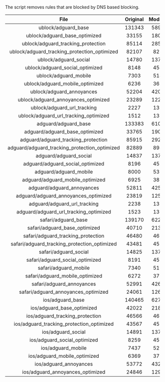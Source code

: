 The script removes rules that are blocked by DNS based blocking.


| File | Original | Modified |
|:----:|:-----:|:-----:|
| ublock/adguard_base | 131343 | 58923 |
| ublock/adguard_base_optimized | 33155 | 18058 |
| ublock/adguard_tracking_protection | 85114 | 28529 |
| ublock/adguard_tracking_protection_optimized | 82107 | 8214 |
| ublock/adguard_social | 14780 | 13706 |
| ublock/adguard_social_optimized | 8148 | 4541 |
| ublock/adguard_mobile | 7303 | 5142 |
| ublock/adguard_mobile_optimized | 6236 | 3673 |
| ublock/adguard_annoyances | 52204 | 42008 |
| ublock/adguard_annoyances_optimized | 23289 | 12288 |
| ublock/adguard_url_tracking | 2227 | 1354 |
| ublock/adguard_url_tracking_optimized | 1512 | 1351 |
| adguard/adguard_base | 133383 | 61001 |
| adguard/adguard_base_optimized | 33765 | 19094 |
| adguard/adguard_tracking_protection | 85915 | 29271 |
| adguard/adguard_tracking_protection_optimized | 82889 | 8940 |
| adguard/adguard_social | 14837 | 13767 |
| adguard/adguard_social_optimized | 8196 | 4588 |
| adguard/adguard_mobile | 8000 | 5329 |
| adguard/adguard_mobile_optimized | 6925 | 3853 |
| adguard/adguard_annoyances | 52811 | 42528 |
| adguard/adguard_annoyances_optimized | 23819 | 12576 |
| adguard/adguard_url_tracking | 2238 | 1363 |
| adguard/adguard_url_tracking_optimized | 1523 | 1360 |
| safari/adguard_base | 139170 | 62217 |
| safari/adguard_base_optimized | 40710 | 21377 |
| safari/adguard_tracking_protection | 46480 | 4665 |
| safari/adguard_tracking_protection_optimized | 43481 | 4513 |
| safari/adguard_social | 14825 | 13750 |
| safari/adguard_social_optimized | 8191 | 4574 |
| safari/adguard_mobile | 7340 | 5184 |
| safari/adguard_mobile_optimized | 6272 | 3709 |
| safari/adguard_annoyances | 52991 | 42629 |
| safari/adguard_annoyances_optimized | 24061 | 12653 |
| ios/adguard_base | 140465 | 62725 |
| ios/adguard_base_optimized | 42022 | 21882 |
| ios/adguard_tracking_protection | 46566 | 4675 |
| ios/adguard_tracking_protection_optimized | 43567 | 4523 |
| ios/adguard_social | 14891 | 13789 |
| ios/adguard_social_optimized | 8259 | 4595 |
| ios/adguard_mobile | 7437 | 5229 |
| ios/adguard_mobile_optimized | 6369 | 3751 |
| ios/adguard_annoyances | 53772 | 43295 |
| ios/adguard_annoyances_optimized | 24846 | 12980 |